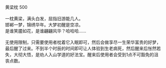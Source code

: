 <title>黄梁枕</title>
<meta name="GENERATOR" content="WinCHM">
<meta http-equiv="Content-Type" content="text/html; charset=gb2312">
<br>黄梁枕 500
<br>
<br>一枕黄梁，满头白发，屈指旧游能几人。
<br>邯郸一梦，锦绣华年。大梦初醒是空凉。
<br>是谁笑靥如花，是谁翩翩风华？哈哈哈……
<br>
<br>无使用限制，只需要使用者枕着它入眠即可，然后会做享尽一生荣华富贵的好梦，最后醒了过来。不到半个时辰的时间即可让人体验到生老病死，然后醒来后怅然若失，大彻大悟，是劝人入山学道的好法宝。醒来后使用者会受到1点不可豁免的沮丧点数。
<br>